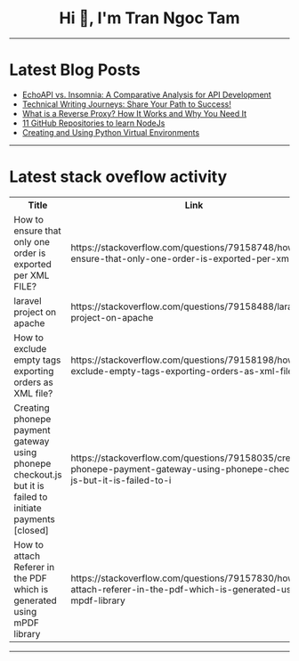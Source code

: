 <h1 align="center">Hi 👋, I'm Tran Ngoc Tam</h1>

---

# Latest Blog Posts 
<!-- BLOG-POST-LIST:START -->
- [EchoAPI vs. Insomnia: A Comparative Analysis for API Development](https://dev.to/philip_zhang_854092d88473/echoapi-vs-insomnia-a-comparative-analysis-for-api-development-3g58)
- [Technical Writing Journeys: Share Your Path to Success!](https://dev.to/vignesh_j/technical-writing-journeys-share-your-path-to-success-3lk6)
- [What is a Reverse Proxy? How It Works and Why You Need It](https://dev.to/marsproxies/what-is-a-reverse-proxy-how-it-works-and-why-you-need-it-4n1f)
- [11 GitHub Repositories to learn NodeJs](https://dev.to/safdarali/11-github-repositories-to-learn-nodejs-4mn7)
- [Creating and Using Python Virtual Environments](https://dev.to/dev_neil_a/creating-and-using-python-virtual-environments-dc5)
<!-- BLOG-POST-LIST:END -->

---

# Latest stack oveflow activity
<table>
  <tr><th>Title</th><th>Link</th></tr>
  <!-- STACKOVERFLOW:START --><tr><td>How to ensure that only one order is exported per XML FILE?</td><td>https://stackoverflow.com/questions/79158748/how-to-ensure-that-only-one-order-is-exported-per-xml-file</td></tr><tr><td>laravel project on apache</td><td>https://stackoverflow.com/questions/79158488/laravel-project-on-apache</td></tr><tr><td>How to exclude empty tags exporting orders as XML file?</td><td>https://stackoverflow.com/questions/79158198/how-to-exclude-empty-tags-exporting-orders-as-xml-file</td></tr><tr><td>Creating phonepe payment gateway using phonepe checkout.js but it is failed to initiate payments [closed]</td><td>https://stackoverflow.com/questions/79158035/creating-phonepe-payment-gateway-using-phonepe-checkout-js-but-it-is-failed-to-i</td></tr><tr><td>How to attach Referer in the PDF which is generated using mPDF library</td><td>https://stackoverflow.com/questions/79157830/how-to-attach-referer-in-the-pdf-which-is-generated-using-mpdf-library</td></tr><!-- STACKOVERFLOW:END -->
</table>

---


